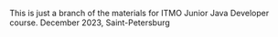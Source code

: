 This is just a branch of the materials for ITMO Junior Java Developer course.
December 2023, Saint-Petersburg
